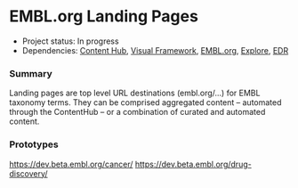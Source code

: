 # EMBL.org Landing Pages

- Project status: In progress
- Dependencies: [Content Hub](content-hub.md), [Visual Framework](visual-framework.md), [EMBL.org](embl-org.md), [Explore](explore.md), [EDR](edr.md)

### Summary
Landing pages are top level URL destinations (embl.org/...) for EMBL taxonomy terms. They can be comprised aggregated content – automated through the ContentHub – or a combination of curated and automated content.

### Prototypes
https://dev.beta.embl.org/cancer/
https://dev.beta.embl.org/drug-discovery/

### 
